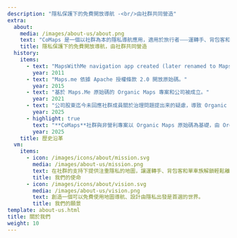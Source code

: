 ```yaml
---
description: "隱私保護下的免費開放導航 -<br/>由社群共同營造"
extra:
  about:
    media: /images/about-us/about.png
    text: "CoMaps 是一個以社群為本的隱私導航應用，適用於旅行者⸺運轉手、背包客和單車族。本應用使用眾包的 OpenStreetMap 資料，參與者來自世界各地。本應用無法辨識使用者身份，也無法收集使用者資料⸺在整個導航過程中，您的隱私都會受到雙管齊下的保護。CoMaps 功能無需網路連線即可運作，以便在没有行動網路的城市或偏遠地區進行離線導航。CoMaps 是一個優先考慮社群發展的開源專案。"
    title: 隱私保護下的免費開放導航，由社群共同營造
  history:
    items:
      - text: "MapsWithMe navigation app created (later renamed to Maps.me)."
        year: 2011
      - text: "Maps.me 依據 Apache 授權條款 2.0 開放原始碼。"
        year: 2015
      - text: "基於 Maps.Me 原始碼的 Organic Maps 專案和公司被成立。"
        year: 2021
      - text: "公司股東迄今未回應社群成員關於治理問題提出来的疑慮，導致 Organic Maps 的發展停滯數個月。"
        year: 2025
      - highlight: true
        text: "**CoMaps**社群與非營利專案以 Organic Maps 原始碼為基礎，由 Organic Maps 昔日的貢獻者所建立。"
        year: 2025
    title: 歷史沿革
  vm:
    items:
      - icon: /images/icons/about/mission.svg
        media: /images/about-us/mission.png
        text: 在社群的支持下提供注重隱私的地圖，讓運轉手、背包客和單車族解鎖輕鬆離線導航的自由。
        title: 我們的使命
      - icon: /images/icons/about/vision.svg
        media: /images/about-us/vision.png
        text: 創造一個可以免費使用地圖導航、設計由隱私出發是首選的世界。
        title: 我們的願景
template: about-us.html
title: 關於我們
weight: 10
---
```

